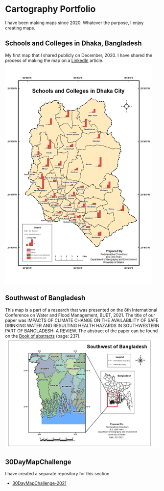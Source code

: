 # Cartography Portfolio
I have been making maps since 2020. Whatever the purpose, I enjoy creating maps. 

## Schools and Colleges in Dhaka, Bangladesh
My first map that I shared publicly on December, 2020. I have shared the process of making the map on a <a href="https://www.linkedin.com/pulse/my-data-driven-december-padmanabha-chowdhury/"> LinkedIn</a> article.
<br>
<img src="Maps/Schools and Colleges Map.jpg" height= 720 width = 480/>

## Southwest of Bangladesh
This map is a part of a research that was presented on the 8th International Conference on Water and Flood Management, BUET, 2021. The title of our paper was IMPACTS OF CLIMATE CHANGE ON THE AVAILABILITY OF SAFE DRINKING WATER AND RESULTING HEALTH HAZARDS IN SOUTHWESTERN PART OF BANGLADESH: A REVIEW. The abstract of the paper can be found on the <a href="https://drive.google.com/file/d/1MPYkSuARv8J6baHb1necMPejE1E4eDLD/view"> Book of abstracts</a> (page: 237).
<br>
<img src="Maps/Southwest.jpg" width = 720/>

## 30DayMapChallenge
I have created a separate repository for this section.
<ul>
  <li><a href="https://github.com/GOItPadma/30DayMapChallenge-2021"> 30DayMapChallenge-2021</a></li>
</ul>
